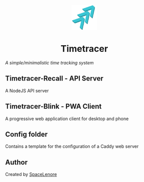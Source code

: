 <p align="center">
  <img src="media/logo_transparent.png" height="80px">
  <h1 align="center">Timetracer</h1>
  <i align="center">A simple/minimalistic time tracking system</i
</p>

## Timetracer-Recall - API Server
A NodeJS API server

## Timetracer-Blink - PWA Client
A progressive web application client for desktop and phone

## Config folder
Contains a template for the configuration of a Caddy web server

## Author
Created by [SpaceLenore](github.com/SpaceLenore)
